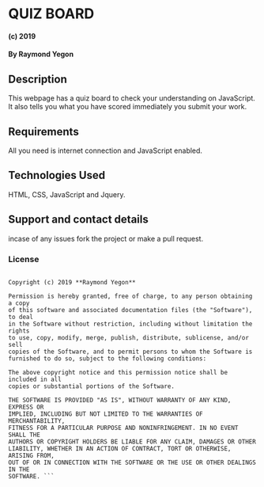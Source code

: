 # QUIZ BOARD
#### (c) 2019
#### By **Raymond Yegon**
## Description
This webpage has a quiz board to check your understanding on JavaScript. It also tells you what you have scored immediately you submit your work.
## Requirements
All you need is internet connection and JavaScript enabled.

## Technologies Used
HTML, CSS, JavaScript and Jquery.
## Support and contact details
incase of any issues fork the project or make a pull request.
### License
```MIT License

Copyright (c) 2019 **Raymond Yegon**

Permission is hereby granted, free of charge, to any person obtaining a copy
of this software and associated documentation files (the "Software"), to deal
in the Software without restriction, including without limitation the rights
to use, copy, modify, merge, publish, distribute, sublicense, and/or sell
copies of the Software, and to permit persons to whom the Software is
furnished to do so, subject to the following conditions:

The above copyright notice and this permission notice shall be included in all
copies or substantial portions of the Software.

THE SOFTWARE IS PROVIDED "AS IS", WITHOUT WARRANTY OF ANY KIND, EXPRESS OR
IMPLIED, INCLUDING BUT NOT LIMITED TO THE WARRANTIES OF MERCHANTABILITY,
FITNESS FOR A PARTICULAR PURPOSE AND NONINFRINGEMENT. IN NO EVENT SHALL THE
AUTHORS OR COPYRIGHT HOLDERS BE LIABLE FOR ANY CLAIM, DAMAGES OR OTHER
LIABILITY, WHETHER IN AN ACTION OF CONTRACT, TORT OR OTHERWISE, ARISING FROM,
OUT OF OR IN CONNECTION WITH THE SOFTWARE OR THE USE OR OTHER DEALINGS IN THE
SOFTWARE. ```
